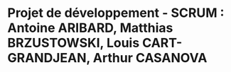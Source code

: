 # Projet de développement - SCRUM : Antoine ARIBARD, Matthias BRZUSTOWSKI, Louis CART-GRANDJEAN, Arthur CASANOVA
